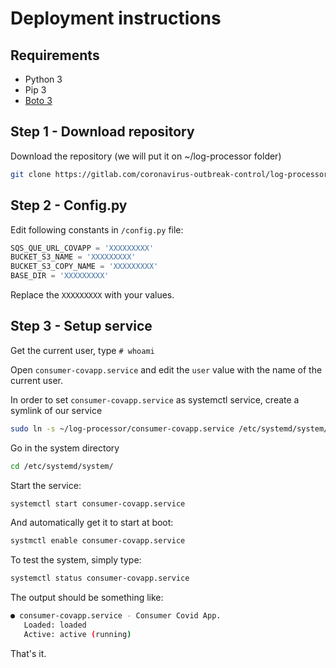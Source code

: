 # Deployment instructions

## Requirements

- Python 3
- Pip 3
- [Boto 3](https://boto3.amazonaws.com/v1/documentation/api/latest/index.html)

## Step 1 - Download repository
Download the repository (we will put it on ~/log-processor folder)
```bash
git clone https://gitlab.com/coronavirus-outbreak-control/log-processor ~/log-processor
```

## Step 2 - Config.py
Edit following constants in `/config.py` file:
```python
SQS_QUE_URL_COVAPP = 'XXXXXXXXX'
BUCKET_S3_NAME = 'XXXXXXXXX'
BUCKET_S3_COPY_NAME = 'XXXXXXXXX'
BASE_DIR = 'XXXXXXXXX'
```
Replace the `XXXXXXXXX` with your values.

## Step 3 - Setup service
Get the current user, type `# whoami`

Open `consumer-covapp.service` and edit the `user` value with the name of the current user.

In order to set `consumer-covapp.service` as systemctl service, create a symlink of our service
```bash
sudo ln -s ~/log-processor/consumer-covapp.service /etc/systemd/system/consumer-covapp.service
```
Go in the system directory
```bash
cd /etc/systemd/system/
```
Start the service:
```bash
systemctl start consumer-covapp.service
```
And automatically get it to start at boot:
```bash
systmctl enable consumer-covapp.service
```
To test the system, simply type:
```bash
systemctl status consumer-covapp.service
```
The output should be something like:
```bash
● consumer-covapp.service - Consumer Covid App.
   Loaded: loaded
   Active: active (running)
```
That's it.
